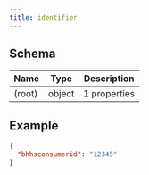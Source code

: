 ```yaml
---
title: identifier
---
```

## Schema

| Name | Type | Description |
|---|---|---|
| (root) | object |  1 properties |

## Example



```json
{
  "bhhsconsumerid": "12345"
}
```
